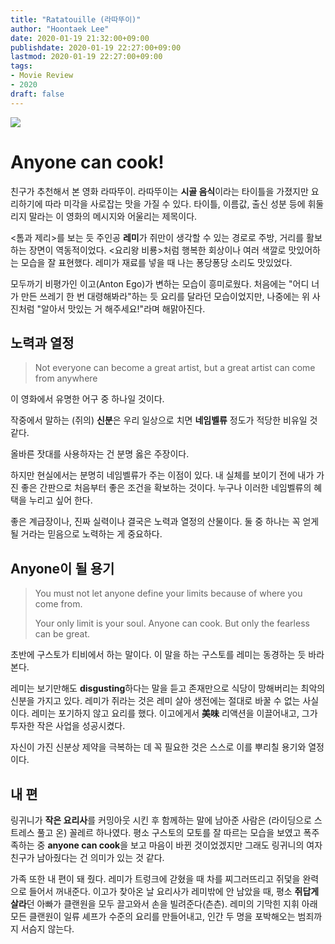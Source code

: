 ```yaml
---
title: "Ratatouille (라따뚜이)"
author: "Hoontaek Lee"
date: 2020-01-19 21:32:00+09:00
publishdate: 2020-01-19 22:27:00+09:00
lastmod: 2020-01-19 22:27:00+09:00
tags:
- Movie Review
- 2020
draft: false
---
```


![](https://alasdairstuart.files.wordpress.com/2018/05/b187cfd8-670f-4618-992c-02cd9b62169e.jpg)

# Anyone can cook!

친구가 추천해서 본 영화 라따뚜이. 라따뚜이는 **시골 음식**이라는 타이틀을 가졌지만 요리하기에 따라 미각을 사로잡는 맛을 가질 수 있다. 타이틀, 이름값, 출신 성분 등에 휘둘리지 말라는 이 영화의 메시지와 어울리는 제목이다.

<톰과 제리>를 보는 듯 주인공 **레미**가 쥐만이 생각할 수 있는 경로로 주방, 거리를 활보하는 장면이 역동적이었다.  <요리왕 비룡>처럼 행복한 회상이나 여러 색깔로 맛있어하는 모습을 잘 표현했다.  레미가 재료를 넣을 때 나는 퐁당퐁당 소리도 맛있었다.

모두까기 비평가인 이고(Anton Ego)가 변하는 모습이 흥미로웠다. 처음에는 "어디 너가 만든 쓰레기 한 번 대령해봐라"하는 듯 요리를 달라던 모습이었지만, 나중에는 위 사진처럼 "알아서 맛있는 거 해주세요!"라며 해맑아진다.

## 노력과 열정

> Not everyone can become a great artist, but a great artist can come from anywhere

이 영화에서 유명한 어구 중 하나일 것이다.  

작중에서 말하는 (쥐의) **신분**은 우리 일상으로 치면 **네임벨류** 정도가 적당한 비유일 것 같다.

올바른 잣대를 사용하자는 건 분명 옳은 주장이다.  

하지만 현실에서는 분명히 네임벨류가 주는 이점이 있다. 내 실체를 보이기 전에 내가 가진 좋은 간판으로 처음부터 좋은 조건을 확보하는 것이다. 누구나 이러한 네임벨류의 혜택을 누리고 싶어 한다.

좋은 계급장이나, 진짜 실력이나 결국은 노력과 열정의 산물이다. 둘 중 하나는 꼭 얻게 될 거라는 믿음으로 노력하는 게 중요하다.

## Anyone이 될 용기

> You must not let anyone define your limits because of where you come from.
>
> Your only limit is your soul. Anyone can cook. But only the fearless can be great.

초반에 구스토가 티비에서 하는 말이다. 이 말을 하는 구스토를 레미는 동경하는 듯 바라본다.

레미는 보기만해도 **disgusting**하다는 말을 듣고 존재만으로 식당이 망해버리는 최악의 신분을 가지고 있다. 레미가 쥐라는 것은 레미 살아 생전에는 절대로 바꿀 수 없는 사실이다. 레미는 포기하지 않고 요리를 했다. 이고에게서 **美味** 리액션을 이끌어내고, 그가 투자한 작은 사업을 성공시켰다.

자신이 가진 신분상 제약을 극복하는 데 꼭 필요한 것은 스스로 이를 뿌리칠 용기와 열정이다.

## 내 편

링귀니가 **작은 요리사**를 커밍아웃 시킨 후 함께하는 말에 남아준 사람은 (라이딩으로 스트레스 풀고 온) 꼴레르 하나였다. 평소 구스토의 모토를 잘 따르는 모습을 보였고 폭주족하는 중 **anyone can cook**을 보고 마음이 바뀐 것이었겠지만 그래도 링귀니의 여자친구가 남아줬다는 건 의미가 있는 것 같다.

가족 또한 내 편이 돼 줬다. 레미가 트렁크에 갇혔을 때 차를 찌그러뜨리고 쥐덫을 완력으로 들어서 꺼내준다. 이고가 찾아온 날 요리사가 레미밖에 안 남았을 때, 평소 **쥐답게 살라**던 아빠가 클랜원을 모두 끌고와서 손을 빌려준다(츤츤). 레미의 기막힌 지휘 아래 모든 클랜원이 일류 셰프가 수준의 요리를 만들어내고, 인간 두 명을 포박해오는 범죄까지 서슴지 않는다.